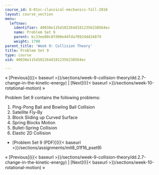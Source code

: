 ```yaml
---
course_id: 8-01sc-classical-mechanics-fall-2016
layout: course_section
menu:
  leftnav:
    identifier: 40038e115d102264d1812356238564ec
    name: Problem Set 9
    parent: bc33ee80c8fd90e4dfda7092ddd24879
    weight: 1790
parent_title: 'Week 9: Collision Theory'
title: Problem Set 9
type: course
uid: 40038e115d102264d1812356238564ec

---
```


« [Previous]({{< baseurl >}}/sections/week-9-collision-theory/dd.2.7-change-in-the-kinetic-energy) | [Next]({{< baseurl >}}/sections/week-10-rotational-motion) »

Problem Set 9 contains the following problems:

1.  Ping-Pong Ball and Bowling Ball Collision
2.  Satellite Fly-By
3.  Block Sliding up Curved Surface
4.  Spring Blocks Motion
5.  Bullet-Spring Collision
6.  Elastic 2D Collision

*   [Problem Set 9 (PDF)]({{< baseurl >}}/sections/assignments/mit8_01f16_pset9)

« [Previous]({{< baseurl >}}/sections/week-9-collision-theory/dd.2.7-change-in-the-kinetic-energy) | [Next]({{< baseurl >}}/sections/week-10-rotational-motion) »